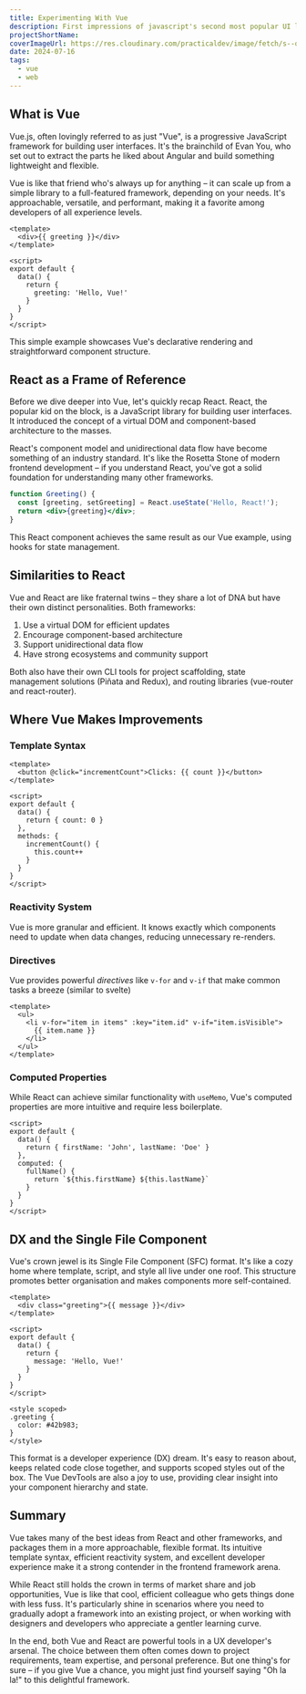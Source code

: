 ```yaml
---
title: Experimenting With Vue
description: First impressions of javascript's second most popular UI library.
projectShortName: 
coverImageUrl: https://res.cloudinary.com/practicaldev/image/fetch/s--q6AIFazN--/c_imagga_scale,f_auto,fl_progressive,h_420,q_auto,w_1000/https://dev-to-uploads.s3.amazonaws.com/uploads/articles/ll22z8mea106b4vjdjy7.jpeg
date: 2024-07-16
tags:
  - vue
  - web
---
```


## What is Vue
Vue.js, often lovingly referred to as just "Vue", is a progressive JavaScript framework for building user interfaces. It's the brainchild of Evan You, who set out to extract the parts he liked about Angular and build something lightweight and flexible.

Vue is like that friend who's always up for anything – it can scale up from a simple library to a full-featured framework, depending on your needs. It's approachable, versatile, and performant, making it a favorite among developers of all experience levels.

```vue
<template>
  <div>{{ greeting }}</div>
</template>

<script>
export default {
  data() {
    return {
      greeting: 'Hello, Vue!'
    }
  }
}
</script>

```

This simple example showcases Vue's declarative rendering and straightforward component structure.

## React as a Frame of Reference
Before we dive deeper into Vue, let's quickly recap React. React, the popular kid on the block, is a JavaScript library for building user interfaces. It introduced the concept of a virtual DOM and component-based architecture to the masses.

React's component model and unidirectional data flow have become something of an industry standard. It's like the Rosetta Stone of modern frontend development – if you understand React, you've got a solid foundation for understanding many other frameworks.

```jsx
function Greeting() {
  const [greeting, setGreeting] = React.useState('Hello, React!');
  return <div>{greeting}</div>;
}
```

This React component achieves the same result as our Vue example, using hooks for state management.

## Similarities to React
Vue and React are like fraternal twins – they share a lot of DNA but have their own distinct personalities. Both frameworks:

1. Use a virtual DOM for efficient updates
2. Encourage component-based architecture
3. Support unidirectional data flow
4. Have strong ecosystems and community support

Both also have their own CLI tools for project scaffolding, state management solutions (Piñata and Redux), and routing libraries (vue-router and react-router).

## Where Vue Makes Improvements

### Template Syntax
```vue
<template>
  <button @click="incrementCount">Clicks: {{ count }}</button>
</template>

<script>
export default {
  data() {
    return { count: 0 }
  },
  methods: {
    incrementCount() {
      this.count++
    }
  }
}
</script>
```

### Reactivity System
Vue is more granular and efficient. It knows exactly which components need to update when data changes, reducing unnecessary re-renders.

### Directives
Vue provides powerful *directives* like `v-for` and `v-if` that make common tasks a breeze (similar to svelte)

```vue
<template>
  <ul>
    <li v-for="item in items" :key="item.id" v-if="item.isVisible">
      {{ item.name }}
    </li>
  </ul>
</template>
```

### Computed Properties
While React can achieve similar functionality with `useMemo`, Vue's computed properties are more intuitive and require less boilerplate.

```vue
<script>
export default {
  data() {
    return { firstName: 'John', lastName: 'Doe' }
  },
  computed: {
    fullName() {
      return `${this.firstName} ${this.lastName}`
    }
  }
}
</script>
```

## DX and the Single File Component
Vue's crown jewel is its Single File Component (SFC) format. It's like a cozy home where template, script, and style all live under one roof. This structure promotes better organisation and makes components more self-contained.

```vue
<template>
  <div class="greeting">{{ message }}</div>
</template>

<script>
export default {
  data() {
    return {
      message: 'Hello, Vue!'
    }
  }
}
</script>

<style scoped>
.greeting {
  color: #42b983;
}
</style>
```

This format is a developer experience (DX) dream. It's easy to reason about, keeps related code close together, and supports scoped styles out of the box. The Vue DevTools are also a joy to use, providing clear insight into your component hierarchy and state.
## Summary
Vue takes many of the best ideas from React and other frameworks, and packages them in a more approachable, flexible format. Its intuitive template syntax, efficient reactivity system, and excellent developer experience make it a strong contender in the frontend framework arena.

While React still holds the crown in terms of market share and job opportunities, Vue is like that cool, efficient colleague who gets things done with less fuss. It's particularly shine in scenarios where you need to gradually adopt a framework into an existing project, or when working with designers and developers who appreciate a gentler learning curve.

In the end, both Vue and React are powerful tools in a UX developer's arsenal. The choice between them often comes down to project requirements, team expertise, and personal preference. But one thing's for sure – if you give Vue a chance, you might just find yourself saying "Oh la la!" to this delightful framework.
